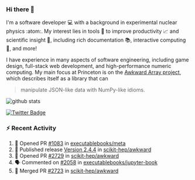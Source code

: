 ### Hi there 👋 

I'm a software developer 💻 with a background in experimental nuclear physics :atom:. My interest lies in tools :wrench: to improve productivity :chart_with_upwards_trend: and scientific insight :telescope:, including rich documentation 📚, interactive computing 🧮, and more! 

I have experience in many aspects of software engineering, including game design, full-stack web development, and high-performance numeric computing. My main focus at Princeton is on the [Awkward Array project](awkward-array.org/), which describes itself as a library that can 
> manipulate JSON-like data with NumPy-like idioms.

![github stats](https://github-readme-stats.vercel.app/api?username=agoose77&show_icons=true&hide_rank=true&hide_title=true&bg_color=30,e76445,904e95&text_color=efe3ec&icon_color=efe3ec)
<!--
**agoose77/agoose77** is a ✨ _special_ ✨ repository because its `README.md` (this file) appears on your GitHub profile.

Here are some ideas to get you started:

- 🔭 I’m currently working on ...
- 🌱 I’m currently learning ...
- 👯 I’m looking to collaborate on ...
- 🤔 I’m looking for help with ...
- 💬 Ask me about ...
- 📫 How to reach me: ...
- 😄 Pronouns: ...
- ⚡ Fun fact: ...
-->

[![Twitter Badge](https://img.shields.io/twitter/follow/agoose77?style=flat-square&logo=Twitter&logoColor=white&color=cornflowerblue)](https://twitter.com/agoose77)

### :zap: Recent Activity

<!--START_SECTION:activity-->
1. 💪 Opened PR [#1083](https://github.com/executablebooks/meta/pull/1083) in [executablebooks/meta](https://github.com/executablebooks/meta)
2. 🚀 Published release [Version 2.4.4](https://github.com/scikit-hep/awkward/releases/tag/v2.4.4) in [scikit-hep/awkward](https://github.com/scikit-hep/awkward)
3. 💪 Opened PR [#2729](https://github.com/scikit-hep/awkward/pull/2729) in [scikit-hep/awkward](https://github.com/scikit-hep/awkward)
4. 🗣 Commented on [#2058](https://github.com/executablebooks/jupyter-book/issues/2058#issuecomment-1738254766) in [executablebooks/jupyter-book](https://github.com/executablebooks/jupyter-book)
5. 🎉 Merged PR [#2723](https://github.com/scikit-hep/awkward/pull/2723) in [scikit-hep/awkward](https://github.com/scikit-hep/awkward)
<!--END_SECTION:activity-->
